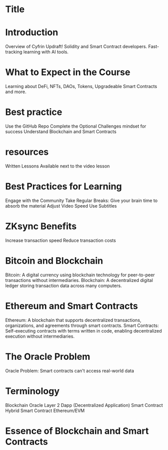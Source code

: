 # Title 
# Introduction
Overview of Cyfrin Updraft!
Solidity and Smart Contract developers.
Fast-tracking learning with AI tools.
# What to Expect in the Course
Learning about DeFi, NFTs, DAOs, Tokens, Upgradeable Smart Contracts and more.
# Best practice
Use the GitHub Repo
Complete the Optional Challenges
mindset for success
Understand Blockchain and Smart Contracts
# resources 
Written Lessons Available next to the video lesson 
# Best Practices for Learning
Engage with the Community
Take Regular Breaks:
Give your brain time to absorb the material
Adjust Video Speed
Use Subtitles
# ZKsync Benefits
Increase transaction speed
Reduce transaction costs
# Bitcoin and Blockchain
Bitcoin: A digital currency using blockchain technology for peer-to-peer transactions without intermediaries.
Blockchain: A decentralized digital ledger storing transaction data across many computers.
# Ethereum and Smart Contracts
Ethereum: A blockchain that supports decentralized transactions, organizations, and agreements through smart contracts.
Smart Contracts: Self-executing contracts with terms written in code, enabling decentralized execution without intermediaries.
# The Oracle Problem
Oracle Problem: Smart contracts can't access real-world data
# Terminology
Blockchain
Oracle
Layer 2
Dapp (Decentralized Application)
Smart Contract
Hybrid Smart Contract
Ethereum/EVM
# Essence of Blockchain and Smart Contracts
